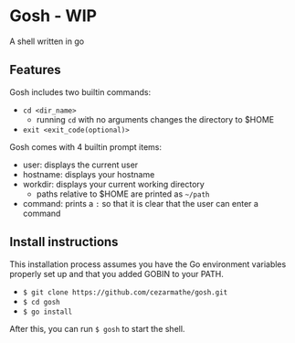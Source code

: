 # Gosh - **WIP**

A shell written in go

## Features

Gosh includes two builtin commands: 
- `cd <dir_name>` 
  - running `cd` with no arguments changes the directory to $HOME
- `exit <exit_code(optional)>`

Gosh comes with 4 builtin prompt items:
- user: displays the current user
- hostname: displays your hostname
- workdir: displays your current working directory
  - paths relative to $HOME are printed as `~/path`
- command: prints a `:` so that it is clear that the user can enter a command

## Install instructions

This installation process assumes you have the Go environment variables properly set up and that you added GOBIN to your PATH.

- `$ git clone https://github.com/cezarmathe/gosh.git`
- `$ cd gosh`
- `$ go install`

After this, you can run `$ gosh` to start the shell.